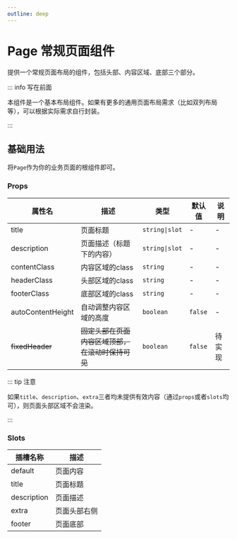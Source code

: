 ```yaml
---
outline: deep
---
```


# Page 常规页面组件

提供一个常规页面布局的组件，包括头部、内容区域、底部三个部分。

::: info 写在前面

本组件是一个基本布局组件。如果有更多的通用页面布局需求（比如双列布局等），可以根据实际需求自行封装。

:::

## 基础用法

将`Page`作为你的业务页面的根组件即可。

### Props

| 属性名 | 描述 | 类型 | 默认值 | 说明 |
| --- | --- | --- | --- | --- |
| title | 页面标题 | `string\|slot` | - | - |
| description | 页面描述（标题下的内容） | `string\|slot` | - | - |
| contentClass | 内容区域的class | `string` | - | - |
| headerClass | 头部区域的class | `string` | - | - |
| footerClass | 底部区域的class | `string` | - | - |
| autoContentHeight | 自动调整内容区域的高度 | `boolean` | `false` | - |
| ~~fixedHeader~~ | ~~固定头部在页面内容区域顶部，在滚动时保持可见~~ | `boolean` | `false` | 待实现 |

::: tip 注意

如果`title`、`description`、`extra`三者均未提供有效内容（通过`props`或者`slots`均可），则页面头部区域不会渲染。

:::

### Slots

| 插槽名称    | 描述         |
| ----------- | ------------ |
| default     | 页面内容     |
| title       | 页面标题     |
| description | 页面描述     |
| extra       | 页面头部右侧 |
| footer      | 页面底部     |
